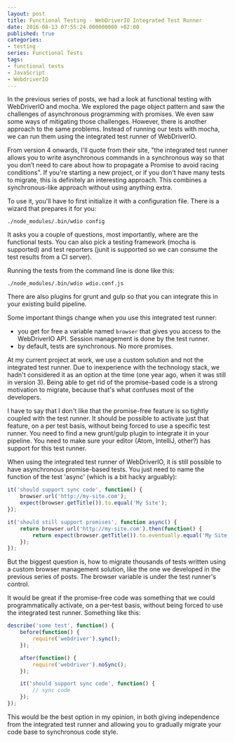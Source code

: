 ```yaml
---
layout: post
title: Functional Testing - WebDriverIO Integrated Test Runner
date: 2016-08-13 07:55:24.000000000 +02:00
published: true
categories:
- testing
series: Functional Tests
tags:
- functional tests
- JavaScript
- WebdriverIO
---
```


In the previous series of posts, we had a look at functional testing with WebDriverIO and mocha. We explored the page object pattern and saw the challenges of asynchronous programming with promises. We even saw some ways of mitigating those challenges. However, there is another approach to the same problems. Instead of running our tests with mocha, we can run them using the integrated test runner of WebDriverIO.
<!--more-->
From version 4 onwards, I'll quote from their site, "the integrated test runner allows you to write asynchronous commands in a synchronous way so that you don’t need to care about how to propagate a Promise to avoid racing conditions". If you're starting a new project, or if you don't have many tests to migrate, this is definitely an interesting approach. This combines a synchronous-like approach without using anything extra.

To use it, you'll have to first initialize it with a configuration file. There is a wizard that prepares it for you:

<code>./node_modules/.bin/wdio config</code>

It asks you a couple of questions, most importantly, where are the functional tests. You can also pick a testing framework (mocha is supported) and test reporters (junit is supported so we can consume the test results from a CI server).

Running the tests from the command line is done like this:

<code>./node_modules/.bin/wdio wdio.conf.js</code>

There are also plugins for grunt and gulp so that you can integrate this in your existing build pipeline.

Some important things change when you use this integrated test runner:
<ul>
<li>you get for free a variable named <code>browser</code> that gives you access to the WebDriverIO API. Session management is done by the test runner.</li>
<li>by default, tests are synchronous. No more promises.</li>
</ul>

At my current project at work, we use a custom solution and not the integrated test runner. Due to inexperience with the technology stack, we hadn't considered it as an option at the time (one year ago, when it was still in version 3). Being able to get rid of the promise-based code is a strong motivation to migrate, because that's what confuses most of the developers.

I have to say that I don't like that the promise-free feature is so tightly coupled with the test runner. It should be possible to activate just that feature, on a per test basis, without being forced to use a specific test runner. You need to find a new grunt/gulp plugin to integrate it in your pipeline. You need to make sure your editor (Atom, IntelliJ, other?) has support for this test runner.

When using the integrated test runner of WebDriverIO, it is still possible to have asynchronous promise-based tests. You just need to name the function of the test 'async' (which is a bit hacky arguably):

```javascript
it('should support sync code', function() {
    browser.url('http://my-site.com');
    expect(browser.getTitle()).to.equal('My Site');
});

it('should still support promises', function async() {
    return browser.url('http://my-site.com').then(function() {
        return expect(browser.getTitle()).to.eventually.equal('My Site');
    });
});
```

But the biggest question is, how to migrate thousands of tests written using a custom browser management solution, like the one we developed in the previous series of posts. The browser variable is under the test runner's control.

It would be great if the promise-free code was something that we could programmatically activate, on a per-test basis, without being forced to use the integrated test runner. Something like this:

```javascript
describe('some test', function() {
    before(function() {
        require('webdriver').sync();
    });

    after(function() {
        require('webdriver').noSync();
    });

    it('should support sync code', function() {
        // sync code
    });
});
```

This would be the best option in my opinion, in both giving independence from the integrated test runner and allowing you to gradually migrate your code base to synchronous code style.

